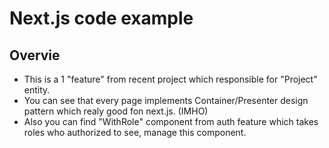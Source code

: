 # Next.js code example

## Overvie
- This is a 1 "feature" from recent project which responsible for "Project" entity.
- You can see that every page implements Container/Presenter design pattern which realy good fon next.js. (IMHO)
- Also you can find "WithRole" component from auth feature which takes roles who authorized to see, manage this component.

